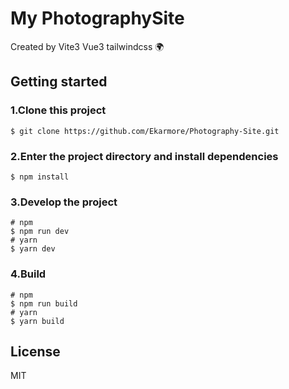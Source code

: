 # My PhotographySite 

Created by Vite3 Vue3 tailwindcss 🌍

## Getting started

### 1.Clone this project
```
$ git clone https://github.com/Ekarmore/Photography-Site.git
```
### 2.Enter the project directory and install dependencies
```
$ npm install
```
### 3.Develop the project
```
# npm
$ npm run dev
# yarn
$ yarn dev
```
### 4.Build
```
# npm 
$ npm run build
# yarn
$ yarn build
```
## License

MIT